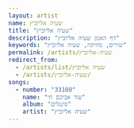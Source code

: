 ```yaml
---
layout: artist
name: שעיה אליוביץ
title: "שעיה אליוביץ"
description: "דף האמן שעיה אליוביץ"
keywords: "שירים, מוזיקה, שעיה אליוביץ"
permalink: /artists/שעיה-אליוביץ
redirect_from:
  - /artists/list/שעיה אליוביץ
  - /artists/שעיה-אליוביץ/
songs:
  - number: "33108"
    name: "עוד אביכם חי"
    album: "סינגלים"
    artist: "שעיה אליוביץ"
---
```

